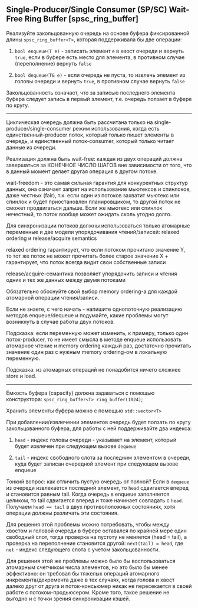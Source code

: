 ## Single-Producer/Single Consumer (SP/SC) Wait-Free Ring Buffer [spsc_ring_buffer]

Реализуйте закольцованную очередь на основе буфера фиксированной длины ```spsc_ring_buffer<T>```, которая поддерживала бы две операции:

1) ```bool enqueue(T e)``` - записать элемент ```e``` в хвост очереди и вернуть ```true```, если в буфере есть место для элемента, в противном случае (переполнение) вернуть ```false```

2) ```bool dequeue(T& e)``` - если очередь не пуста, то извлечь элемент из головы очереди и вернуть ```true```, в противном случае вернуть ```false```

Закольцованность означает, что за записью последнего элемента буфера следует запись в первый элемент, т.е. очередь ползает в буфере по кругу.



---

Циклическая очередь должна быть рассчитана только на single-producer/single-consumer режим использования, когда есть единственный-producer поток, который только пишет элементы в очередь, и единственный поток-consumer, который только читает данные из очереди.

Реализация должна быть wait-free: каждая из двух операций должна завершаться за КОНЕЧНОЕ ЧИСЛО ШАГОВ вне зависимости от того, что в данный момент делает другая операция в другом потоке.

wait-freedom - это самая сильная гарантия для конкурентных структур данных, она означает запрет на использование мьютексов и спинлоков, даже честных (fair), т.к. если один из потоков захватит мьютекс или спинлок и будет приостановлен планировщиком, то другой поток не сможет продвигаться дальше. Если же мьютекс или спинлок нечестный, то поток вообще может ожидать сколь угодно долго.

Для синхронизации потоков должны использоваться только атомарные переменные и две модели упорядочивания чтений/записей: relaxed ordering и release/acquire semantics

relaxed ordering гарантирует, что если потоком прочитано значение Y, то тот же поток не может прочитать более старое значение X + гарантирует, что поток всегда видит свои собственные записи

release/acquire-семантика позволяет упорядочить записи и чтения одних и тех же данных между двумя потоками

Обязательно обоснуйте свой выбор memory ordering-а для каждой атомарной операции чтения/записи.

Если не знаете, с чего начать - напишите однопоточную реализацию методов enqueue/dequeue и подумайте, какие проблемы могут возникнуть в случае работы двух потоков.

Подсказка: если переменную может изменить, к примеру, только один поток-producer, то не имеет смысла в методе enqueue использовать атомарное чтение и memory ordering каждый раз, достаточно прочитать значение один раз с нужным memory ordering-ом в локальную переменную.

Подсказка: из атомарных операций не понадобится ничего сложнее store и load.

---

Емкость буфера (capacity) должна задаваться с помощью конструктора: ```spsc_ring_buffer<T> ring_buffer(1024)```;

Хранить элементы буфера можно с помощью ```std::vector<T>```

При добавлении/извлечении элементов очередь будет ползать по кругу закольцованного буфера, для работы с ней поддерживайте два индекса:

1) ```head``` - индекс головы очереди - указывает на элемент, который будет извлечен при следующем вызове ```dequeue```

2) ```tail``` - индекс свободного слота за последним элементом в очереди, куда будет записан очередной элемент при следующем вызове enqueue

Тонкий вопрос: как отличить пустую очередь от полной?
Если в ```dequeue``` из очереди извлекается последний элемент, то ```head``` сдвигается вперед и становится равным tail. Когда очередь в enqueue заполняется целиком, то tail сдвигается вперед и тоже начинает совпадать с ```head```. Получаем ```head == tail``` в двух противоположных состояниях, хотя операции должны различать эти состояния.

Для решения этой проблемы можно потребовать, чтобы между хвостом и головой очереди в буфере оставался по крайней мере один свободный слот, тогда проверка на пустоту не меняется (head = tail), а проверка на переполнение становится другой: ```next(tail) = head```, где ```net``` - индекс следующего слота с учетом закольцованности.



Для решения этой же проблемы можно было бы воспользоваться атомарным счетчиком числа элементов, но это было бы менее эффективно: он требовал бы тяжелых операций атомарного инкремента/декремента даже в тех случаях, когда голова и хвост далеко друг от друга и поток-консьюмер никак не пересекается в своей работе с потоком-продьюсером. Кроме того, такое решение не выгодно и с точки зрения синхронизации кэшей.

